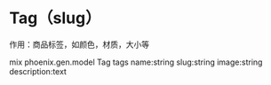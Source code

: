 # Tag（slug）

作用：商品标签，如颜色，材质，大小等

mix phoenix.gen.model Tag tags name:string slug:string image:string description:text
